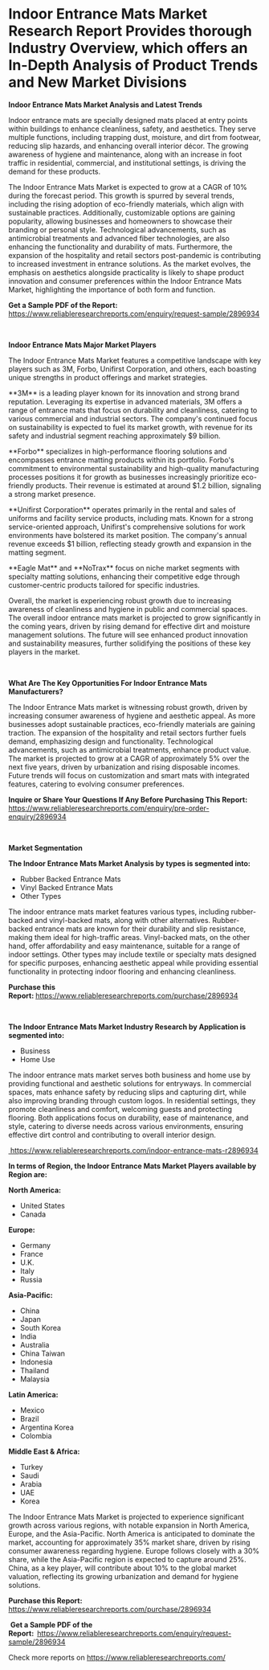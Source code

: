 <p><h1>Indoor Entrance Mats Market Research Report Provides thorough Industry Overview, which offers an In-Depth Analysis of Product Trends and New Market Divisions</h1></p><p><strong>Indoor Entrance Mats Market Analysis and Latest Trends</strong></p>
<p><p>Indoor entrance mats are specially designed mats placed at entry points within buildings to enhance cleanliness, safety, and aesthetics. They serve multiple functions, including trapping dust, moisture, and dirt from footwear, reducing slip hazards, and enhancing overall interior décor. The growing awareness of hygiene and maintenance, along with an increase in foot traffic in residential, commercial, and institutional settings, is driving the demand for these products.</p><p>The Indoor Entrance Mats Market is expected to grow at a CAGR of 10% during the forecast period. This growth is spurred by several trends, including the rising adoption of eco-friendly materials, which align with sustainable practices. Additionally, customizable options are gaining popularity, allowing businesses and homeowners to showcase their branding or personal style. Technological advancements, such as antimicrobial treatments and advanced fiber technologies, are also enhancing the functionality and durability of mats. Furthermore, the expansion of the hospitality and retail sectors post-pandemic is contributing to increased investment in entrance solutions. As the market evolves, the emphasis on aesthetics alongside practicality is likely to shape product innovation and consumer preferences within the Indoor Entrance Mats Market, highlighting the importance of both form and function.</p></p>
<p><strong>Get a Sample PDF of the Report:&nbsp;</strong> <a href="https://www.reliableresearchreports.com/enquiry/request-sample/2896934?utm_campaign=2960&utm_medium=2&utm_source=Github&utm_content=ia&utm_term=15032025&utm_id=indoor-entrance-mats">https://www.reliableresearchreports.com/enquiry/request-sample/2896934</a></p>
<p>&nbsp;</p>
<p><strong>Indoor Entrance Mats Major Market Players</strong></p>
<p><p>The Indoor Entrance Mats Market features a competitive landscape with key players such as 3M, Forbo, Unifirst Corporation, and others, each boasting unique strengths in product offerings and market strategies.</p><p>**3M** is a leading player known for its innovation and strong brand reputation. Leveraging its expertise in advanced materials, 3M offers a range of entrance mats that focus on durability and cleanliness, catering to various commercial and industrial sectors. The company's continued focus on sustainability is expected to fuel its market growth, with revenue for its safety and industrial segment reaching approximately $9 billion.</p><p>**Forbo** specializes in high-performance flooring solutions and encompasses entrance matting products within its portfolio. Forbo's commitment to environmental sustainability and high-quality manufacturing processes positions it for growth as businesses increasingly prioritize eco-friendly products. Their revenue is estimated at around $1.2 billion, signaling a strong market presence.</p><p>**Unifirst Corporation** operates primarily in the rental and sales of uniforms and facility service products, including mats. Known for a strong service-oriented approach, Unifirst's comprehensive solutions for work environments have bolstered its market position. The company's annual revenue exceeds $1 billion, reflecting steady growth and expansion in the matting segment.</p><p>**Eagle Mat** and **NoTrax** focus on niche market segments with specialty matting solutions, enhancing their competitive edge through customer-centric products tailored for specific industries.</p><p>Overall, the market is experiencing robust growth due to increasing awareness of cleanliness and hygiene in public and commercial spaces. The overall indoor entrance mats market is projected to grow significantly in the coming years, driven by rising demand for effective dirt and moisture management solutions. The future will see enhanced product innovation and sustainability measures, further solidifying the positions of these key players in the market.</p></p>
<p>&nbsp;</p>
<p><strong>What Are The Key Opportunities For Indoor Entrance Mats Manufacturers?</strong></p>
<p><p>The Indoor Entrance Mats market is witnessing robust growth, driven by increasing consumer awareness of hygiene and aesthetic appeal. As more businesses adopt sustainable practices, eco-friendly materials are gaining traction. The expansion of the hospitality and retail sectors further fuels demand, emphasizing design and functionality. Technological advancements, such as antimicrobial treatments, enhance product value. The market is projected to grow at a CAGR of approximately 5% over the next five years, driven by urbanization and rising disposable incomes. Future trends will focus on customization and smart mats with integrated features, catering to evolving consumer preferences.</p></p>
<p><strong>Inquire or Share Your Questions If Any Before Purchasing This Report:</strong> <a href="https://www.reliableresearchreports.com/enquiry/pre-order-enquiry/2896934?utm_campaign=2960&utm_medium=2&utm_source=Github&utm_content=ia&utm_term=15032025&utm_id=indoor-entrance-mats">https://www.reliableresearchreports.com/enquiry/pre-order-enquiry/2896934</a></p>
<p>&nbsp;</p>
<p><strong>Market Segmentation</strong></p>
<p><strong>The Indoor Entrance Mats Market Analysis by types is segmented into:</strong></p>
<p><ul><li>Rubber Backed Entrance Mats</li><li>Vinyl Backed Entrance Mats</li><li>Other Types</li></ul></p>
<p><p>The indoor entrance mats market features various types, including rubber-backed and vinyl-backed mats, along with other alternatives. Rubber-backed entrance mats are known for their durability and slip resistance, making them ideal for high-traffic areas. Vinyl-backed mats, on the other hand, offer affordability and easy maintenance, suitable for a range of indoor settings. Other types may include textile or specialty mats designed for specific purposes, enhancing aesthetic appeal while providing essential functionality in protecting indoor flooring and enhancing cleanliness.</p></p>
<p><strong>Purchase this Report:&nbsp;</strong><a href="https://www.reliableresearchreports.com/purchase/2896934?utm_campaign=2960&utm_medium=2&utm_source=Github&utm_content=ia&utm_term=15032025&utm_id=indoor-entrance-mats">https://www.reliableresearchreports.com/purchase/2896934</a></p>
<p>&nbsp;</p>
<p><strong>The Indoor Entrance Mats Market Industry Research by Application is segmented into:</strong></p>
<p><ul><li>Business</li><li>Home Use</li></ul></p>
<p><p>The indoor entrance mats market serves both business and home use by providing functional and aesthetic solutions for entryways. In commercial spaces, mats enhance safety by reducing slips and capturing dirt, while also improving branding through custom logos. In residential settings, they promote cleanliness and comfort, welcoming guests and protecting flooring. Both applications focus on durability, ease of maintenance, and style, catering to diverse needs across various environments, ensuring effective dirt control and contributing to overall interior design.</p></p>
<p><a href="https://www.reliableresearchreports.com/indoor-entrance-mats-r2896934?utm_campaign=2960&utm_medium=2&utm_source=Github&utm_content=ia&utm_term=15032025&utm_id=indoor-entrance-mats">&nbsp;https://www.reliableresearchreports.com/indoor-entrance-mats-r2896934</a></p>
<p><strong>In terms of Region, the Indoor Entrance Mats Market Players available by Region are:</strong></p>
<p>
    <p> <strong> North America: </strong>
        <ul>
            <li>United States</li>
            <li>Canada</li>
        </ul>
        </p> 
    <p> <strong> Europe: </strong>
        <ul>
            <li>Germany</li>
            <li>France</li>
            <li>U.K.</li>
            <li>Italy</li>
            <li>Russia</li>
        </ul>
        </p> 
    <p> <strong> Asia-Pacific: </strong>
        <ul>
            <li>China</li>
            <li>Japan</li>
            <li>South Korea</li>
            <li>India</li>
            <li>Australia</li>
            <li>China Taiwan</li>
            <li>Indonesia</li>
            <li>Thailand</li>
            <li>Malaysia</li>
        </ul>
        </p> 
    <p> <strong> Latin America: </strong>
        <ul>
            <li>Mexico</li>
            <li>Brazil</li>
            <li>Argentina Korea</li>
            <li>Colombia</li>
        </ul>
        </p> 
    <p> <strong> Middle East & Africa: </strong>
        <ul>
            <li>Turkey</li>
            <li>Saudi</li>
            <li>Arabia</li>
            <li>UAE</li>
            <li>Korea</li>
        </ul>
    </p>
    </p>
<p><p>The Indoor Entrance Mats Market is projected to experience significant growth across various regions, with notable expansion in North America, Europe, and the Asia-Pacific. North America is anticipated to dominate the market, accounting for approximately 35% market share, driven by rising consumer awareness regarding hygiene. Europe follows closely with a 30% share, while the Asia-Pacific region is expected to capture around 25%. China, as a key player, will contribute about 10% to the global market valuation, reflecting its growing urbanization and demand for hygiene solutions.</p></p>
<p><strong>Purchase this Report: </strong><a href="https://www.reliableresearchreports.com/purchase/2896934?utm_campaign=2960&utm_medium=2&utm_source=Github&utm_content=ia&utm_term=15032025&utm_id=indoor-entrance-mats">https://www.reliableresearchreports.com/purchase/2896934</a></p>
<p>&nbsp;<strong>Get a Sample PDF of the Report:&nbsp;&nbsp;</strong><a href="https://www.reliableresearchreports.com/enquiry/request-sample/2896934?utm_campaign=2960&utm_medium=2&utm_source=Github&utm_content=ia&utm_term=15032025&utm_id=indoor-entrance-mats">https://www.reliableresearchreports.com/enquiry/request-sample/2896934</a></p>
<p><strong></strong></p>
<p>Check more reports on <a href="https://www.reliableresearchreports.com/?utm_campaign=2960&utm_medium=2&utm_source=Github&utm_content=ia&utm_term=15032025&utm_id=indoor-entrance-mats">https://www.reliableresearchreports.com/</a></p>
